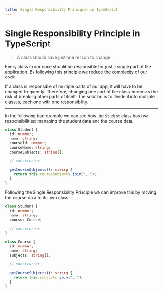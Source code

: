```yaml
---
title: Single Responsibility Principle in TypeScript
---
```


# Single Responsibility Principle in TypeScript

> A class should have just one reason to change.

Every class in our code should be responsible for just a single part of the application. By following this principle we reduce the complexity of our code.

If a class is responsible of multiple parts of our app, it will have to be changed frequently. Therefore, changing one part of the class increases the risk of breaking other parts of itself. The solution is to divide it into multiple classes, each one with one responsibility.

---

In the following bad example we can see how the `Student` class has two responsibilities: managing the student data and the course data.

```ts showLineNumbers
class Student {
  id: number;
  name: string;
  courseId: number;
  courseName: string;
  courseSubjects: string[];

  // constructor

  getCourseSubjects(): string {
    return this.courseSubjects.join(", ");
  }
}
```

Following the Single Responsibility Principle we can improve this by moving the course data to its own class.

```ts showLineNumbers
class Student {
  id: number;
  name: string;
  course: Course;

  // constructor
}

class Course {
  id: number;
  name: string;
  subjects: string[];

  // constructor

  getCourseSubjects(): string {
    return this.subjects.join(", ");
  }
}
```
